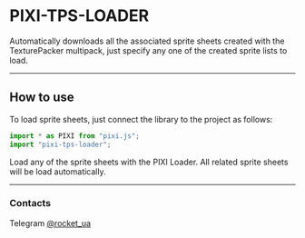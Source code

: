 # PIXI-TPS-LOADER
Automatically downloads all the associated sprite sheets created with the TexturePacker multipack, just specify any one of the created sprite lists to load.
___
## How to use

To load sprite sheets, just connect the library to the project as follows:
```javascript
import * as PIXI from "pixi.js";
import "pixi-tps-loader";
```
Load any of the sprite sheets with the PIXI Loader. All related sprite sheets will be load automatically.
___
### Contacts
Telegram [@rocket_ua](https://t.me/rocket_ua)

